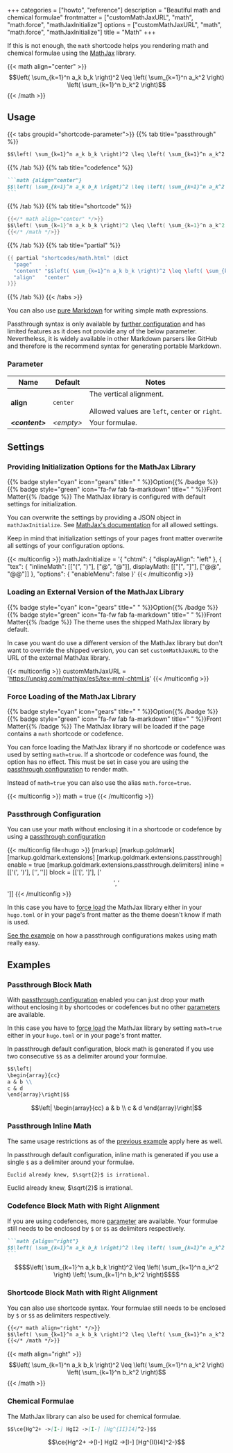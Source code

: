+++
categories = ["howto", "reference"]
description = "Beautiful math and chemical formulae"
frontmatter = ["customMathJaxURL", "math", "math.force", "mathJaxInitialize"]
options = ["customMathJaxURL", "math", "math.force", "mathJaxInitialize"]
title = "Math"
+++

If this is not enough, the `math` shortcode helps you rendering math and chemical formulae using the [MathJax](https://mathjax.org/) library.

{{< math align="center" >}}
$$\left( \sum_{k=1}^n a_k b_k \right)^2 \leq \left( \sum_{k=1}^n a_k^2 \right) \left( \sum_{k=1}^n b_k^2 \right)$$
{{< /math >}}

## Usage

{{< tabs groupid="shortcode-parameter">}}
{{% tab title="passthrough" %}}

````md
$$\left( \sum_{k=1}^n a_k b_k \right)^2 \leq \left( \sum_{k=1}^n a_k^2 \right) \left( \sum_{k=1}^n b_k^2 \right)$$
````

{{% /tab %}}
{{% tab title="codefence" %}}

````md
```math {align="center"}
$$\left( \sum_{k=1}^n a_k b_k \right)^2 \leq \left( \sum_{k=1}^n a_k^2 \right) \left( \sum_{k=1}^n b_k^2 \right)$$
```
````

{{% /tab %}}
{{% tab title="shortcode" %}}

````go
{{</* math align="center" */>}}
$$\left( \sum_{k=1}^n a_k b_k \right)^2 \leq \left( \sum_{k=1}^n a_k^2 \right) \left( \sum_{k=1}^n b_k^2 \right)$$
{{</* /math */>}}
````

{{% /tab %}}
{{% tab title="partial" %}}

````go
{{ partial "shortcodes/math.html" (dict
  "page"    .
  "content" "$$left( \sum_{k=1}^n a_k b_k \right)^2 \leq \left( \sum_{k=1}^n a_k^2 \right) \left( \sum_{k=1}^n b_k^2 \right)$$"
  "align"   "center"
)}}
````

{{% /tab %}}
{{< /tabs >}}

You can also use [pure Markdown](authoring/markdown#subscript-and-superscript) for writing simple math expressions.

Passthrough syntax is only available by [further configuration](#passthrough-configuration) and has limited features as it does not provide any of the below parameter. Nevertheless, it is widely available in other Markdown parsers like GitHub and therefore is the recommend syntax for generating portable Markdown.

### Parameter

| Name                  | Default          | Notes       |
|-----------------------|------------------|-------------|
| **align**             | `center`         | The vertical alignment.<br><br>Allowed values are `left`, `center` or `right`. |
| _**&lt;content&gt;**_ | _&lt;empty&gt;_  | Your formulae. |

## Settings

### Providing Initialization Options for the MathJax Library

{{% badge style="cyan" icon="gears" title=" " %}}Option{{% /badge %}} {{% badge style="green" icon="fa-fw fab fa-markdown" title=" " %}}Front Matter{{% /badge %}} The MathJax library is configured with default settings for initialization.

You can overwrite the settings by providing a JSON object in `mathJaxInitialize`. See [MathJax's documentation](https://docs.mathjax.org/en/latest/options/index.html) for all allowed settings.

Keep in mind that initialization settings of your pages front matter overwrite all settings of your configuration options.

{{< multiconfig >}}
mathJaxInitialize = '{ "chtml": { "displayAlign": "left" }, { "tex": { "inlineMath": [["\(", "\)"], ["@", "@"]], displayMath: [["\[", "\]"], ["@@", "@@"]] }, "options": { "enableMenu": false }'
{{< /multiconfig >}}

### Loading an External Version of the MathJax Library

{{% badge style="cyan" icon="gears" title=" " %}}Option{{% /badge %}} {{% badge style="green" icon="fa-fw fab fa-markdown" title=" " %}}Front Matter{{% /badge %}} The theme uses the shipped MathJax library by default.

In case you want do use a different version of the MathJax library but don't want to override the shipped version, you can set `customMathJaxURL` to the URL of the external MathJax library.

{{< multiconfig >}}
customMathJaxURL = 'https://unpkg.com/mathjax/es5/tex-mml-chtml.js'
{{< /multiconfig >}}

### Force Loading of the MathJax Library

{{% badge style="cyan" icon="gears" title=" " %}}Option{{% /badge %}} {{% badge style="green" icon="fa-fw fab fa-markdown" title=" " %}}Front Matter{{% /badge %}} The MathJax library will be loaded if the page contains a `math` shortcode or codefence.

You can force loading the MathJax library if no shortcode or codefence was used by setting `math=true`. If a shortcode or codefence was found, the option has no effect. This must be set in case you are using the [passthrough configuration](#passthrough-configuration) to render math.

Instead of `math=true` you can also use the alias `math.force=true`.

{{< multiconfig >}}
math = true
{{< /multiconfig >}}

### Passthrough Configuration

You can use your math without enclosing it in a shortcode or codefence by using a [passthrough configuration](https://gohugo.io/content-management/mathematics/#step-1)

{{< multiconfig file=hugo >}}
[markup]
  [markup.goldmark]
    [markup.goldmark.extensions]
      [markup.goldmark.extensions.passthrough]
        enable = true
        [markup.goldmark.extensions.passthrough.delimiters]
          inline = [['\(', '\)'], ['$',  '$']]
          block  = [['\[', '\]'], ['$$', '$$']]
{{< /multiconfig >}}

In this case you have to [force load](#force-loading-of-the-mathjax-library) the MathJax library either in your `hugo.toml` or in your page's front matter as the theme doesn't know if math is used.

[See the example](#passthrough-block-math) on how a passthrough configurations makes using math really easy.

## Examples

### Passthrough Block Math

With [passthrough configuration](#passthrough-configuration) enabled you can just drop your math without enclosing it by shortcodes or codefences but no other [parameters](#parameter) are available.

In this case you have to [force load](#force-loading-of-the-mathjax-library) the MathJax library by setting `math=true` either in your `hugo.toml` or in your page's front matter.

In passthrough default configuration, block math is generated if you use two consecutive `$$` as a delimiter around your formulae.

````md
$$\left|
\begin{array}{cc}
a & b \\
c & d
\end{array}\right|$$
````

$$\left|
\begin{array}{cc}
a & b \\
c & d
\end{array}\right|$$

### Passthrough Inline Math

The same usage restrictions as of the [previous example](#passthrough-block-math) apply here as well.

In passthrough default configuration, inline math is generated if you use a single `$` as a delimiter around your formulae.

````md
Euclid already knew, $\sqrt{2}$ is irrational.
````

Euclid already knew, $\sqrt{2}$ is irrational.

### Codefence Block Math with Right Alignment

If you are using codefences, more [parameter](#parameter) are available. Your formulae still needs to be enclosed by `$` or `$$` as delimiters respectively.


````md
```math {align="right"}
$$\left( \sum_{k=1}^n a_k b_k \right)^2 \leq \left( \sum_{k=1}^n a_k^2 \right) \left( \sum_{k=1}^n b_k^2 \right)$$
```
````

````math {align="right"}
$$\left( \sum_{k=1}^n a_k b_k \right)^2 \leq \left( \sum_{k=1}^n a_k^2 \right) \left( \sum_{k=1}^n b_k^2 \right)$$
````

### Shortcode Block Math with Right Alignment

You can also use shortcode syntax. Your formulae still needs to be enclosed by `$` or `$$` as delimiters respectively.

````md
{{</* math align="right" */>}}
$$\left( \sum_{k=1}^n a_k b_k \right)^2 \leq \left( \sum_{k=1}^n a_k^2 \right) \left( \sum_{k=1}^n b_k^2 \right)$$
{{</* /math */>}}
````

{{< math align="right" >}}
$$\left( \sum_{k=1}^n a_k b_k \right)^2 \leq \left( \sum_{k=1}^n a_k^2 \right) \left( \sum_{k=1}^n b_k^2 \right)$$
{{< /math >}}

### Chemical Formulae

The MathJax library can also be used for chemical formulae.

````md
$$\ce{Hg^2+ ->[I-] HgI2 ->[I-] [Hg^{II}I4]^2-}$$
`````

$$\ce{Hg^2+ ->[I-] HgI2 ->[I-] [Hg^{II}I4]^2-}$$
